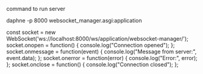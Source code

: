 command to run server

daphne -p 8000 websocket_manager.asgi:application

const socket = new WebSocket('ws://localhost:8000/ws/application/websocket-manager/');
socket.onopen = function() { console.log("Connection opened"); };
socket.onmessage = function(event) { console.log("Message from server:", event.data); };
socket.onerror = function(error) { console.log("Error:", error); };
socket.onclose = function() { console.log("Connection closed"); };
